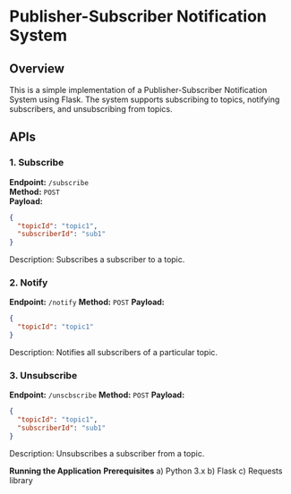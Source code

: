 # Publisher-Subscriber Notification System

## Overview
This is a simple implementation of a Publisher-Subscriber Notification System using Flask. The system supports subscribing to topics, notifying subscribers, and unsubscribing from topics.

## APIs

### 1. Subscribe
**Endpoint:** `/subscribe`  
**Method:** `POST`  
**Payload:**
```json
{
  "topicId": "topic1",
  "subscriberId": "sub1"
}
```
Description: Subscribes a subscriber to a topic.


### 2. Notify
**Endpoint:** `/notify`
**Method:** `POST`
**Payload:**
```json
{
  "topicId": "topic1"
}
```
Description: Notifies all subscribers of a particular topic.

### 3. Unsubscribe
**Endpoint:** `/unscbscribe`
**Method:** `POST`
**Payload:**
```json
{
  "topicId": "topic1",
  "subscriberId": "sub1"
}
```
Description: Unsubscribes a subscriber from a topic.


**Running the Application**
**Prerequisites**
a) Python 3.x
b) Flask
c) Requests library

